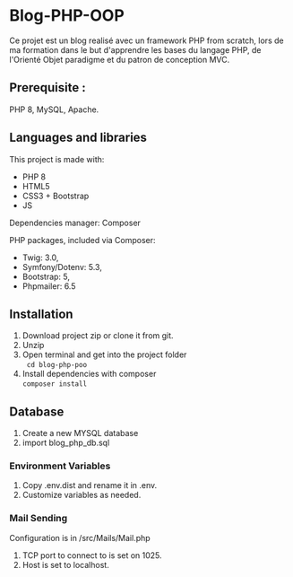 # Blog-PHP-OOP

Ce projet est un blog realisé avec un framework PHP from scratch, lors de ma
formation dans le but d'apprendre les bases du langage PHP, de l'Orienté Objet
paradigme et du patron de conception MVC.

## Prerequisite :

PHP 8, MySQL, Apache.

## Languages and libraries

This project is made with:

- PHP 8
- HTML5
- CSS3 + Bootstrap
- JS

Dependencies manager: Composer

PHP packages, included via Composer:

- Twig: 3.0,
- Symfony/Dotenv: 5.3,
- Bootstrap: 5,
- Phpmailer: 6.5

## Installation

1. Download project zip or clone it from git.
2. Unzip
3. Open terminal and get into the project folder  
   ` cd blog-php-poo`
4. Install dependencies with composer  
   `composer install `

## Database

1. Create a new MYSQL database
2. import blog_php_db.sql

### Environment Variables

1. Copy .env.dist and rename it in .env.
2. Customize variables as needed.

### Mail Sending

Configuration is in /src/Mails/Mail.php

1. TCP port to connect to is set on 1025.
2. Host is set to localhost.
